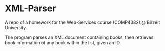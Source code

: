 # XML-Parser
A repo of a homework for the Web-Services course (COMP4382) @ Birzeit University.

The program parses an XML document containing books, then retrieves book information of any book within the list, given an ID. 


